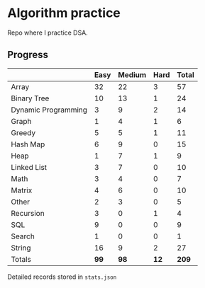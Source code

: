 # Algorithm practice

Repo where I practice DSA.

<!-- https://leetcode.com/l-ohman/ -->
<!-- todo: display the json data in some online visualization. -->

## Progress

<!-- { javascript: 49, python: 158, both: 7 } -->

|                     | Easy   | Medium | Hard   | Total   |
| ------------------- | ------ | ------ | ------ | ------- |
| Array               | 32     | 22     | 3      | 57      |
| Binary Tree         | 10     | 13     | 1      | 24      |
| Dynamic Programming | 3      | 9      | 2      | 14      |
| Graph               | 1      | 4      | 1      | 6       |
| Greedy              | 5      | 5      | 1      | 11      |
| Hash Map            | 6      | 9      | 0      | 15      |
| Heap                | 1      | 7      | 1      | 9       |
| Linked List         | 3      | 7      | 0      | 10      |
| Math                | 3      | 4      | 0      | 7       |
| Matrix              | 4      | 6      | 0      | 10      |
| Other               | 2      | 3      | 0      | 5       |
| Recursion           | 3      | 0      | 1      | 4       |
| SQL                 | 9      | 0      | 0      | 9       |
| Search              | 1      | 0      | 0      | 1       |
| String              | 16     | 9      | 2      | 27      |
| Totals              | **99** | **98** | **12** | **209** |

Detailed records stored in `stats.json`
